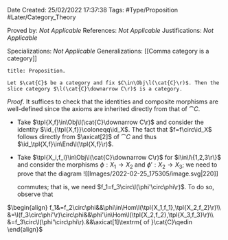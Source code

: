 <div class="topSpace"></div>

Date Created: 25/02/2022 17:37:38
Tags: #Type/Proposition #Later/Category_Theory

Proved by: _Not Applicable_
References: _Not Applicable_
Justifications: _Not Applicable_

Specializations: _Not Applicable_
Generalizations: [[Comma category is a category]]

``` ad-Proposition
title: Proposition.

Let $\cat{C}$ be a category and fix $C\in\Obj\l(\cat{C}\r)$. Then the slice category $\l(\cat{C}\downarrow C\r)$ is a category.

```

_Proof_. It suffices to check that the identities and composite morphisms are well-defined since the axioms are inherited directly from that of $\cat{C}$.
* Take $\tpl{X,f}\in\Obj\l(\cat{C}\downarrow C\r)$ and consider the identity $\id_{\tpl{X,f}}\coloneqq\id_X$. The fact that $f=f\circ\id_X$ follows directly from $\axicat[2]$ of $\cat{C}$ and thus $\id_\tpl{X,f}\in\End\l(\tpl{X,f}\r)$.
* Take $\tpl{X_i,f_i}\in\Obj\l(\cat{C}\downarrow C\r)$ for $i\in\l\{1,2,3\r\}$ and consider the morphisms $\phi:X_1\to X_2$ and $\phi':X_2\to X_3$; we need to prove that the diagram
    ![[Images/2022-02-25_175305/image.svg|220]]

    commutes; that is, we need $f_1=f_3\circ\l(\phi'\circ\phi\r)$. To do so, observe that

$\begin{align}
    f_1&=f_2\circ\phi&&\phi\in\Hom\l(\tpl{X_1,f_1},\tpl{X_2,f_2}\r)\\
    &=\l(f_3\circ\phi'\r)\circ\phi&&\phi'\in\Hom\l(\tpl{X_2,f_2},\tpl{X_3,f_3}\r)\\
    &=f_3\circ\l(\phi'\circ\phi\r).&&\axicat[1]\textrm{ of }\cat{C}\qedin
\end{align}$

